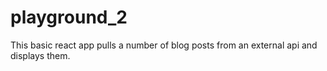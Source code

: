 # playground_2
 This basic react app pulls a number of blog posts from an external api and displays them.
